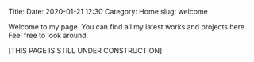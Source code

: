 Title:
Date: 2020-01-21 12:30
Category: Home
slug: welcome

Welcome to my page.
You can find all my latest works and projects here.
Feel free to look around.

[THIS PAGE IS STILL UNDER CONSTRUCTION]